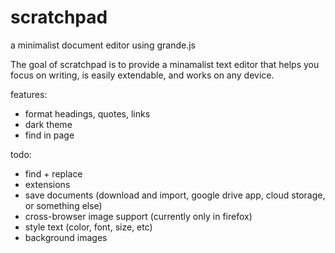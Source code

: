 # scratchpad
a minimalist document editor using grande.js

The goal of scratchpad is to provide a minamalist text editor that helps you focus on writing, is easily extendable, and works on any device.

features:

 - format headings, quotes, links
 -  dark theme
 -  find in page
 
 todo:
 
 - find + replace
 - extensions
 - save documents (download and import, google drive app, cloud storage, or something else)
 - cross-browser image support (currently only in firefox)
 - style text (color, font, size, etc)
 - background images
